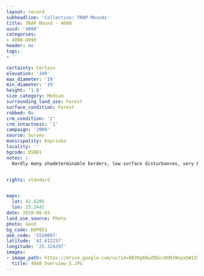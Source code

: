```yaml
---
layout: record
subheadline: 'Collection: TRAP Mounds'
title: TRAP Mound - 4080
uuid: '4080'
categories:
- 4000-4999
header: no
tags:
- ''

certainty: Certain
elevation: '349'
max_diameter: '19'
min_diameter: '19'
height: '1.8'
size_category: Medium
surrounding_land_use: Forest
surface_condition: Forest
robbed: No
crm_condition: '2'
crm_intactness: '1'
campaign: '2009'
source: Survey
municipality: Koprinka
locality: ''
bgcode: DS001
notes: |-
  Hardly many shadeterminable borders, low surface disturbances, very bushy.


rights: standard


maps:
  lat: 42.6285
  lon: 25.2442
date: 2018-06-04
land_use_source: Photo
photo: Good
bg_code: КОР053
akb_code: '5510097'
latitude: '42.612257'
longitude: '25.324297'
images:
- image_path: https://drive.google.com/uc?id=0B3Rg88wZDQscOUNJWnpxbW1IQzA
  title: 4080_Overview_S.JPG
---
```

